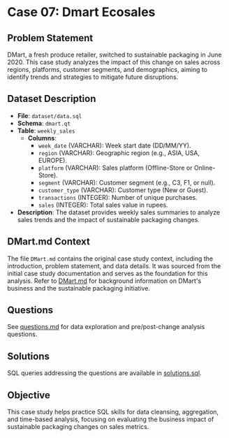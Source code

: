# Case 07: Dmart Ecosales

## Problem Statement
DMart, a fresh produce retailer, switched to sustainable packaging in June 2020. This case study analyzes the impact of this change on sales across regions, platforms, customer segments, and demographics, aiming to identify trends and strategies to mitigate future disruptions.

## Dataset Description
- **File**: `dataset/data.sql`
- **Schema**: `dmart.qt`
- **Table**: `weekly_sales`
  - **Columns**:
    - `week_date` (VARCHAR): Week start date (DD/MM/YY).
    - `region` (VARCHAR): Geographic region (e.g., ASIA, USA, EUROPE).
    - `platform` (VARCHAR): Sales platform (Offline-Store or Online-Store).
    - `segment` (VARCHAR): Customer segment (e.g., C3, F1, or null).
    - `customer_type` (VARCHAR): Customer type (New or Guest).
    - `transactions` (INTEGER): Number of unique purchases.
    - `sales` (INTEGER): Total sales value in rupees.
- **Description**: The dataset provides weekly sales summaries to analyze sales trends and the impact of sustainable packaging changes.

## DMart.md Context
The file `DMart.md` contains the original case study context, including the introduction, problem statement, and data details. It was sourced from the initial case study documentation and serves as the foundation for this analysis. Refer to [DMart.md](DMart.md) for background information on DMart's business and the sustainable packaging initiative.

## Questions
See [questions.md](questions.md) for data exploration and pre/post-change analysis questions.

## Solutions
SQL queries addressing the questions are available in [solutions.sql](solutions.sql).

## Objective
This case study helps practice SQL skills for data cleansing, aggregation, and time-based analysis, focusing on evaluating the business impact of sustainable packaging changes on sales metrics.